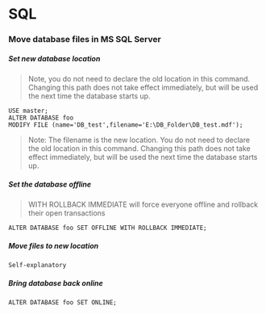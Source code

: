 # SQL

### Move database files in MS SQL Server

##### Set new database location

> Note, you do not need to declare the old location in this command. Changing this path does not take effect immediately, but will be used the next time the database starts up.

```
USE master;
ALTER DATABASE foo
MODIFY FILE (name='DB_test',filename='E:\DB_Folder\DB_test.mdf');
```
> Note: The filename  is the new location. You do not need to declare the old location in this command. Changing this path does not take effect immediately, but will be used the next time the database starts up.

##### Set the database offline

> WITH ROLLBACK IMMEDIATE will force everyone offline and rollback their open transactions

`ALTER DATABASE foo SET OFFLINE WITH ROLLBACK IMMEDIATE;`

##### Move files to new location

`Self-explanatory`

##### Bring database back online

`ALTER DATABASE foo SET ONLINE;`
